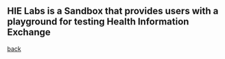 ## HIE Labs is a Sandbox that provides users with a playground for testing Health Information Exchange

[back](./)